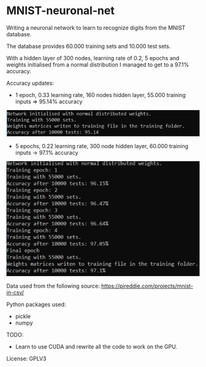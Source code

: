 # MNIST-neuronal-net
Writing a neuronal network to learn to recognize digits from the MNIST database.

The database provides 60.000 training sets and 10.000 test sets.

With a hidden layer of 300 nodes, learning rate of 0.2, 5 epochs and 
weights initialised from a normal distribution I managed to get to a 
97.1% accuracy.

Accuracy updates:

- 1 epoch, 0.33 learning rate, 160 nodes hidden layer, 55.000 training
inputs => 95.14% accuracy

![95](https://github.com/MarcusGitAccount/MNIST-neuronal-net/blob/master/accuracy/accuracy.png)

- 5 epochs, 0.22 learning rate, 300 node hidden layer, 60.000 training inputs
-> 97.1% accuracy

![97](https://github.com/MarcusGitAccount/MNIST-neuronal-net/blob/master/accuracy/accuracy_2.png)

Data used from the following source:
https://pjreddie.com/projects/mnist-in-csv/

Python packages used:
- pickle
- numpy

TODO:
- Learn to use CUDA and rewrite all the code to work on the GPU.

License: GPLV3
